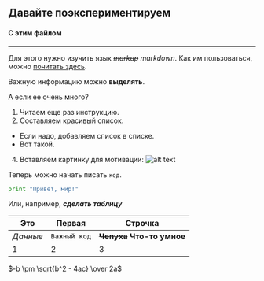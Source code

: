## Давайте поэкспериментируем
#### С этим файлом
-------------
Для этого нужно изучить язык ~~*markup*~~ *markdown*.
Как им пользоваться, можно [почитать здесь](https://github.com/adam-p/markdown-here/wiki/Markdown-Here-Cheatsheet).


Важную информацию можно **выделять**.

А если ее очень много?


1. Читаем еще раз инструкцию.
2. Составляем красивый список.
  * Если надо, добавляем список в списке. 
  * Вот такой.
4. Вставляем картинку для мотивации:
![alt text](https://newfastuff.com/wp-content/uploads/2019/06/j0UqP6m.png "You're breathtaking")
   
 Теперь можно начать писать `код`.
 
 ```python
print "Привет, мир!"
```

Или, например, **_сделать таблицу_**

Это | Первая | Строчка
--- | --- | ---
*Данные* | `Важный код` | **~~Чепуха~~ Что-то умное**
1 | 2 | 3

$-b \pm \sqrt{b^2 - 4ac} \over 2a$
